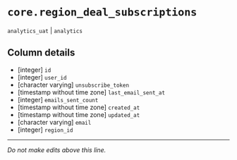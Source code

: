 # `core.region_deal_subscriptions`
`analytics_uat` | `analytics`

## Column details
* [integer]   `id`
* [integer]   `user_id`
* [character varying] `unsubscribe_token`
* [timestamp without time zone] `last_email_sent_at`
* [integer]   `emails_sent_count`
* [timestamp without time zone] `created_at`
* [timestamp without time zone] `updated_at`
* [character varying] `email`
* [integer]   `region_id`

-------------------------------------------------------------------------------
*Do not make edits above this line.*

